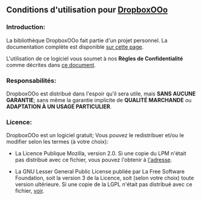 ## Conditions d'utilisation pour [DropboxOOo](https://github.com/prrvchr/DropboxOOo)


### Introduction:

La bibliothèque DropboxOOo fait partie d'un projet personnel.
La documentation complète est disponible [sur cette page](https://prrvchr.github.io/DropboxOOo).

L'utilisation de ce logiciel vous soumet à nos **Règles de Confidentialité** comme décrites dans [ce document](https://prrvchr.github.io/DropboxOOo/DropboxOOo/registration/PrivacyPolicy_fr).


### Responsabilités:

DropboxOOo est distribué dans l'espoir qu'il sera utile, mais **SANS AUCUNE GARANTIE**; sans même la garantie implicite de **QUALITÉ MARCHANDE** ou **ADAPTATION À UN USAGE PARTICULIER**.


### Licence:

DropboxOOo est un logiciel gratuit; Vous pouvez le redistribuer et/ou le modifier selon les termes (à votre choix):

- La Licence Publique Mozilla, version 2.0. Si une copie du LPM n'était pas distribué avec ce fichier, vous pouvez l'obtenir à [l'adresse](http://mozilla.org/MPL/2.0/).

- La GNU Lesser General Public License publiée par La Free Software Foundation, soit la version 3 de la Licence, soit (selon votre choix) toute version ultérieure. Si une copie de la LGPL n'était pas distribué avec ce fichier, [voir](http://www.gnu.org/licenses/).
